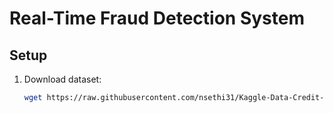 # Real-Time Fraud Detection System

## Setup
1. Download dataset:
   ```bash
   wget https://raw.githubusercontent.com/nsethi31/Kaggle-Data-Credit-Card-Fraud-Detection/master/creditcard.csv -O notebooks/creditcard.csv